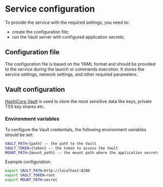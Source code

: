 # Service configuration
To provide the service with the required settings, you need to:
- create the configuration file;
- run the Vault server with configured application secrets;

## Configuration file

The configuration file is based on the YAML format and should be provided to the service during the launch or commands execution.
It stores the service settings, network settings, and other required parameters.


## Vault configuration

[HashiCorp Vault](https://www.vaultproject.io/) is used to store the most sensitive data like keys, private TSS key shares etc.


### Environment variables
To configure the Vault credentials, the following environment variables should be set:
```bash
VAULT_PATH={path} -- the path to the Vault
VAULT_TOKEN={token} -- the token to access the Vault
MOUNT_PATH={mount_path} -- the mount path where the application secrets are stored
```

Example configuration:
```bash
export VAULT_PATH=http://localhost:8200
export VAULT_TOKEN=root
export MOUNT_PATH=secret
```
